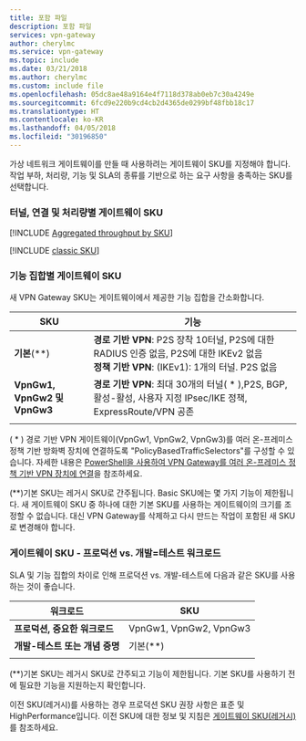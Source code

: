 ```yaml
---
title: 포함 파일
description: 포함 파일
services: vpn-gateway
author: cherylmc
ms.service: vpn-gateway
ms.topic: include
ms.date: 03/21/2018
ms.author: cherylmc
ms.custom: include file
ms.openlocfilehash: 05dc8ae48a9164e4f7118d378ab0eb7c30a4249e
ms.sourcegitcommit: 6fcd9e220b9cd4cb2d4365de0299bf48fbb18c17
ms.translationtype: HT
ms.contentlocale: ko-KR
ms.lasthandoff: 04/05/2018
ms.locfileid: "30196850"
---
```

가상 네트워크 게이트웨이를 만들 때 사용하려는 게이트웨이 SKU를 지정해야 합니다. 작업 부하, 처리량, 기능 및 SLA의 종류를 기반으로 하는 요구 사항을 충족하는 SKU를 선택합니다.

###  <a name="benchmark"></a>터널, 연결 및 처리량별 게이트웨이 SKU

[!INCLUDE [Aggregated throughput by SKU](./vpn-gateway-table-gwtype-aggtput-include.md)]

[!INCLUDE [classic SKU](./vpn-gateway-classic-sku-support-include.md)]

###  <a name="feature"></a>기능 집합별 게이트웨이 SKU

새 VPN Gateway SKU는 게이트웨이에서 제공한 기능 집합을 간소화합니다.

| **SKU**| **기능**|
| ---    | ---         |
|**기본**(\*\*)   | **경로 기반 VPN**: P2S 장착 10터널, P2S에 대한 RADIUS 인증 없음, P2S에 대한 IKEv2 없음<br>**정책 기반 VPN**: (IKEv1): 1개의 터널. P2S 없음|
| **VpnGw1, VpnGw2 및 VpnGw3** | **경로 기반 VPN**: 최대 30개의 터널( * ),P2S, BGP, 활성-활성, 사용자 지정 IPsec/IKE 정책, ExpressRoute/VPN 공존 |
|        |             |

( * ) 경로 기반 VPN 게이트웨이(VpnGw1, VpnGw2, VpnGw3)를 여러 온-프레미스 정책 기반 방화벽 장치에 연결하도록 "PolicyBasedTrafficSelectors"를 구성할 수 있습니다. 자세한 내용은 [PowerShell을 사용하여 VPN Gateway를 여러 온-프레미스 정책 기반 VPN 장치에 연결](../articles/vpn-gateway/vpn-gateway-connect-multiple-policybased-rm-ps.md)을 참조하세요.

(\*\*)기본 SKU는 레거시 SKU로 간주됩니다. Basic SKU에는 몇 가지 기능이 제한됩니다. 새 게이트웨이 SKU 중 하나에 대한 기본 SKU를 사용하는 게이트웨이의 크기를 조정할 수 없습니다. 대신 VPN Gateway를 삭제하고 다시 만드는 작업이 포함된 새 SKU로 변경해야 합니다.

###  <a name="workloads"></a>게이트웨이 SKU - 프로덕션 vs. 개발=테스트 워크로드

SLA 및 기능 집합의 차이로 인해 프로덕션 vs. 개발-테스트에 다음과 같은 SKU를 사용하는 것이 좋습니다.

| **워크로드**                       | **SKU**               |
| ---                                | ---                    |
| **프로덕션, 중요한 워크로드** | VpnGw1, VpnGw2, VpnGw3 |
| **개발-테스트 또는 개념 증명**   | 기본(\*\*)                 |
|                                    |                        |

(\*\*)기본 SKU는 레거시 SKU로 간주되고 기능이 제한됩니다. 기본 SKU를 사용하기 전에 필요한 기능을 지원하는지 확인합니다.

이전 SKU(레거시)를 사용하는 경우 프로덕션 SKU 권장 사항은 표준 및 HighPerformance입니다. 이전 SKU에 대한 정보 및 지침은 [게이트웨이 SKU(레거시)](../articles/vpn-gateway/vpn-gateway-about-skus-legacy.md)를 참조하세요.